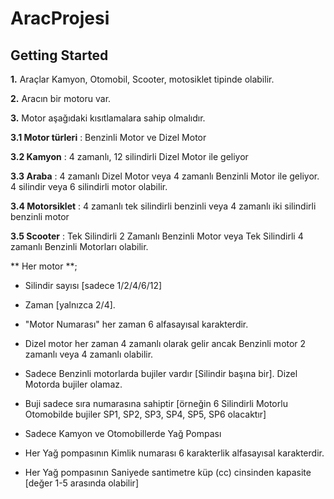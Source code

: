 # AracProjesi
 
 ## Getting Started
 
**1.** Araçlar Kamyon, Otomobil, Scooter, motosiklet tipinde olabilir.

**2.** Aracın bir motoru var.

**3.** Motor aşağıdaki kısıtlamalara sahip olmalıdır.

**3.1 Motor türleri** :  Benzinli Motor ve Dizel Motor

**3.2 Kamyon**        :  4 zamanlı, 12 silindirli Dizel Motor ile geliyor

**3.3 Araba**         :  4 zamanlı Dizel Motor veya 4 zamanlı Benzinli Motor ile geliyor. 4 silindir veya 6 silindirli motor olabilir. 

**3.4 Motorsiklet**   :  4 zamanlı tek silindirli benzinli veya 4 zamanlı iki silindirli benzinli motor 

**3.5 Scooter**       :  Tek Silindirli 2 Zamanlı Benzinli Motor veya Tek Silindirli 4 zamanlı Benzinli Motorları olabilir.


** Her motor **; 
*    Silindir sayısı [sadece 1/2/4/6/12] 
*    Zaman [yalnızca 2/4]. 
*    "Motor Numarası" her zaman 6 alfasayısal karakterdir.


* Dizel motor her zaman 4 zamanlı olarak gelir ancak Benzinli motor 2 zamanlı veya 4 zamanlı olabilir.
* Sadece Benzinli motorlarda bujiler vardır [Silindir başına bir]. Dizel Motorda bujiler olamaz.
* Buji sadece sıra numarasına sahiptir [örneğin 6 Silindirli Motorlu Otomobilde bujiler SP1, SP2, SP3, SP4, SP5, SP6 olacaktır]
* Sadece Kamyon ve Otomobillerde Yağ Pompası
* Her Yağ pompasının Kimlik numarası 6 karakterlik alfasayısal karakterdir. 
* Her Yağ pompasının Saniyede santimetre küp (cc) cinsinden kapasite [değer 1-5 arasında olabilir] 
